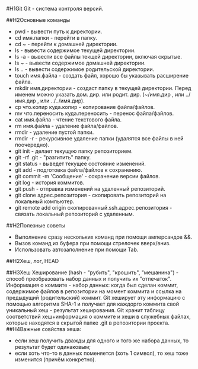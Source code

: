 #H1Git
Git - система контроля версий.


##H2Основные команды
* pwd - вывести путь к директории.
* cd имя.папки - перейти в папку.
* cd ~ - перейти к домашней директории.
* ls - вывести содержимое текущей директории.
* ls -a - вывести все файлы текщей директории, включая скрытые.
* ls ~ - вывести содержимое домашней директории.
* ls .. - вывести содержимое родительской директории.
* touch имя.файла - создать файл, хорошо бы указывать расширение файла.
* mkdir имя.директории - создаст папку в текущей директории. Перед именем можно указать дом. дир. или родит. дир. (~/имя.дир , или ../имя.дир , или ../../имя.дир).
* cp что.копир куда.копир - копирование файла/файлов.
* mv что.переносить куда.переносить - перенос файла/файлов.
* cat имя.файла -  чтение текстового файла.
* rm имя.файла - удаление файла/файлов.
* rmdir - удаление пустой папки.
* rmdir -r - рекурсивное удаление папки (удалятся все файлы в ней поочередно).
* git init - делает текущую папку репозиторием.
* git -rf .git - "разгитить" папку.
* git status - выведет текущее состояние изменений.
* git add - подготовка файла/файлов к сохранению.
* git commit -m 'Сообщение' - сохранение версии файлов.
* git log - история коммитов.
* git push - отправка изменений на удаленный репозиторий.
* git clone адрес.репозитория - скопировать репозиторий на локальный компьютер.
* git remote add origin скопированный.ssh.адрес.репозитория - связать локальный репозиторий с удаленным.


##H2Полезные советы
- Выполнение сразу нескольких команд при помощи амперсандов &&.
- Вызов команд из буфера при помощи стрелочек вверх/вниз.
- Использовать автозаполнение при помощи Tab.

##H2Хеш, лог, HEAD

##H3Хеш
Хеширование (hash - "рубить", "крошить", "мешанина") - способ преобразовать набор данных и получить их "отпечаток".
Информация о коммите - набор данных: когда был сделан коммит, содержимое файлов в репозитории на момент коммита и ссылка на предыдущий (родительский) коммит. Git хеширует эту информацию с помощью алгоритма SHA-1 и получает для каждорго коммита свой уникальный хеш - результат хеширования.
Git хранит таблицу соответствий хеш+информация о коммите и хеши в служебных файлах, которые находятся в скрытой папке .git в репозитории проекта.
##H4Важные совйства хеша:
* если хеш получить дважды для одного и того же набора данных, то результат будет одинаковым;
* если хоть что-то в данных поменяется (хоть 1 символ), то хеш тоже изменится (причём конкретно).

